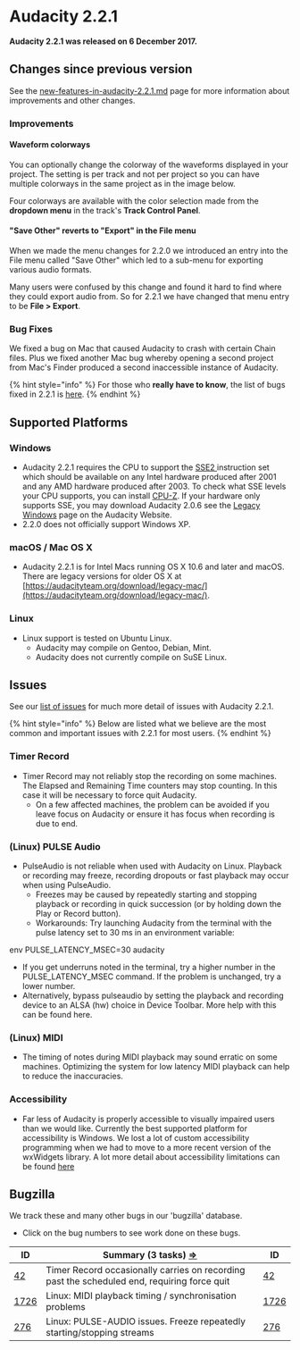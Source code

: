 # Audacity 2.2.1

**Audacity 2.2.1 was released on 6 December 2017.**

## Changes since previous version

See the [new-features-in-audacity-2.2.1.md](new-features-in-audacity-2.2.1.md "mention") page for more information about improvements and other changes.

### Improvements

#### **Waveform colorways**

You can optionally change the colorway of the waveforms displayed in your project. The setting is per track and not per project so you can have multiple colorways in the same project as in the image below.

Four colorways are available with the color selection made from the **dropdown menu** in the track's **Track Control Panel**.

#### "Save Other" reverts to "Export" in the File menu

When we made the menu changes for 2.2.0 we introduced an entry into the File menu called "Save Other" which led to a sub-menu for exporting various audio formats.

Many users were confused by this change and found it hard to find where they could export audio from. So for 2.2.1 we have changed that menu entry to be **File > Export**.

### Bug Fixes

We fixed a bug on Mac that caused Audacity to crash with certain Chain files. Plus we fixed another Mac bug whereby opening a second project from Mac's Finder produced a second inaccessible instance of Audacity.

{% hint style="info" %}
For those who **really have to know**, the list of bugs fixed in 2.2.1 is [here](<../../../../.gitbook/assets/Bugs\_Fixed (1)>).
{% endhint %}

## Supported Platforms

### Windows

* Audacity 2.2.1 requires the CPU to support the [SSE2 ](http://en.wikipedia.org/wiki/SSE2)instruction set which should be available on any Intel hardware produced after 2001 and any AMD hardware produced after 2003. To check what SSE levels your CPU supports, you can install [CPU-Z](http://www.cpuid.com/softwares/cpu-z.html). If your hardware only supports SSE, you may download Audacity 2.0.6 see the [Legacy Windows](https://www.audacityteam.org/download/legacy-windows/) page on the Audacity Website.
* 2.2.0 does not officially support Windows XP.

### macOS / Mac OS X

* Audacity 2.2.1 is for Intel Macs running OS X 10.6 and later and macOS. There are legacy versions for older OS X at [https://audacityteam.org/download/legacy-mac/](https://audacityteam.org/download/legacy-mac/).

### Linux

* Linux support is tested on Ubuntu Linux.
  * Audacity may compile on Gentoo, Debian, Mint.
  * Audacity does not currently compile on SuSE Linux.

## Issues

See our [list of issues](<../../../../.gitbook/assets/Issues (3)>) for much more detail of issues with Audacity 2.2.1.

{% hint style="info" %}
Below are listed what we believe are the most common and important issues with 2.2.1 for most users.
{% endhint %}

### Timer Record

* Timer Record may not reliably stop the recording on some machines. The Elapsed and Remaining Time counters may stop counting. In this case it will be necessary to force quit Audacity.
  * On a few affected machines, the problem can be avoided if you leave focus on Audacity or ensure it has focus when recording is due to end.

### (Linux) PULSE Audio

* PulseAudio is not reliable when used with Audacity on Linux. Playback or recording may freeze, recording dropouts or fast playback may occur when using PulseAudio.
  * Freezes may be caused by repeatedly starting and stopping playback or recording in quick succession (or by holding down the Play or Record button).
  * Workarounds: Try launching Audacity from the terminal with the pulse latency set to 30 ms in an environment variable:

env PULSE\_LATENCY\_MSEC=30 audacity

* If you get underruns noted in the terminal, try a higher number in the PULSE\_LATENCY\_MSEC command. If the problem is unchanged, try a lower number.
* Alternatively, bypass pulseaudio by setting the playback and recording device to an ALSA (hw) choice in Device Toolbar. More help with this can be found here.

### (Linux) MIDI

* The timing of notes during MIDI playback may sound erratic on some machines. Optimizing the system for low latency MIDI playback can help to reduce the inaccuracies.

### Accessibility

* Far less of Audacity is properly accessible to visually impaired users than we would like. Currently the best supported platform for accessibility is Windows. We lost a lot of custom accessibility programming when we had to move to a more recent version of the wxWidgets library. A lot more detail about accessibility limitations can be found [here](<../../../../.gitbook/assets/Issues (3)>)

## Bugzilla

We track these and many other bugs in our 'bugzilla' database.

* Click on the bug numbers to see work done on these bugs.

| **ID**                                                         | **Summary (3 tasks)** [**⇒**](http://bugzilla.audacityteam.org/buglist.cgi?\&field0-0-0=bug\_id\&type0-0-0=equals\&value0-0-0=33\&field0-0-1=bug\_id\&type0-0-1=equals\&value0-0-1=42\&field0-0-2=bug\_id\&type0-0-2=equals\&value0-0-2=1462\&field0-0-3=bug\_id\&type0-0-3=equals\&value0-0-3=276\&field0-0-4=bug\_id\&type0-0-4=equals\&value0-0-4=1726\&field0-1-0=bug\_status\&type0-1-0=notequals\&value0-1-0=CLOSED) | **ID**                                                         |
| -------------------------------------------------------------- | -------------------------------------------------------------------------------------------------------------------------------------------------------------------------------------------------------------------------------------------------------------------------------------------------------------------------------------------------------------------------------------------------------------------------- | -------------------------------------------------------------- |
| [42](http://bugzilla.audacityteam.org/show\_bug.cgi?id=42)     | Timer Record occasionally carries on recording past the scheduled end, requiring force quit                                                                                                                                                                                                                                                                                                                                | [42](http://bugzilla.audacityteam.org/show\_bug.cgi?id=42)     |
| [1726](http://bugzilla.audacityteam.org/show\_bug.cgi?id=1726) | Linux: MIDI playback timing / synchronisation problems                                                                                                                                                                                                                                                                                                                                                                     | [1726](http://bugzilla.audacityteam.org/show\_bug.cgi?id=1726) |
| [276](http://bugzilla.audacityteam.org/show\_bug.cgi?id=276)   | Linux: PULSE-AUDIO issues. Freeze repeatedly starting/stopping streams                                                                                                                                                                                                                                                                                                                                                     | [276](http://bugzilla.audacityteam.org/show\_bug.cgi?id=276)   |
